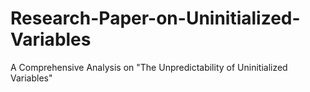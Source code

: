 # Research-Paper-on-Uninitialized-Variables
A Comprehensive Analysis on  "The Unpredictability of Uninitialized Variables" 
